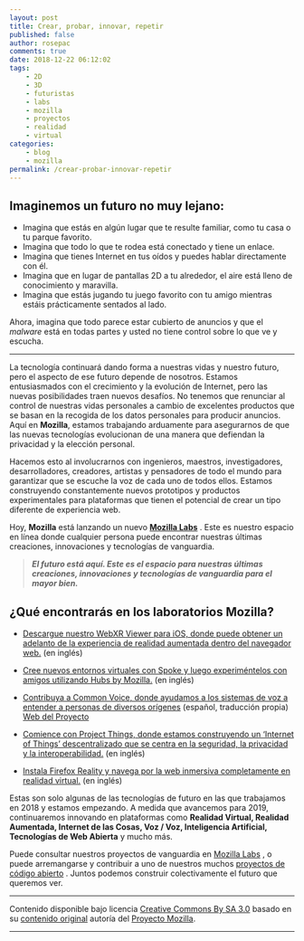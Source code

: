 ```yaml
---
layout: post
title: Crear, probar, innovar, repetir
published: false
author: rosepac
comments: true
date: 2018-12-22 06:12:02
tags:
    - 2D
    - 3D
    - futuristas
    - labs
    - mozilla
    - proyectos
    - realidad
    - virtual
categories:
    - blog
    - mozilla
permalink: /crear-probar-innovar-repetir
---
```

## Imaginemos un futuro no muy lejano:

  * Imagina que estás en algún lugar que te resulte familiar, como tu casa o tu parque favorito.
  * Imagina que todo lo que te rodea está conectado y tiene un enlace.
  * Imagina que tienes Internet en tus oídos y puedes hablar directamente con él.
  * Imagina que en lugar de pantallas 2D a tu alrededor, el aire está lleno de conocimiento y maravilla.
  * Imagina que estás jugando tu juego favorito con tu amigo mientras estáis prácticamente sentados al lado.

Ahora, imagina que todo parece estar cubierto de anuncios y que el _malware_ está en todas partes y usted no tiene control sobre lo que ve y escucha.

* * *

La tecnología continuará dando forma a nuestras vidas y nuestro futuro, pero el aspecto de ese futuro depende de nosotros. Estamos entusiasmados con el crecimiento y la evolución de Internet, pero las nuevas posibilidades traen nuevos desafíos. No tenemos que renunciar al control de nuestras vidas personales a cambio de excelentes productos que se basan en la recogida de los datos personales para producir anuncios. Aquí en **Mozilla**, estamos trabajando arduamente para asegurarnos de que las nuevas tecnologías evolucionan de una manera que defiendan la privacidad y la elección personal.

Hacemos esto al involucrarnos con ingenieros, maestros, investigadores, desarrolladores, creadores, artistas y pensadores de todo el mundo para garantizar que se escuche la voz de cada uno de todos ellos. Estamos construyendo constantemente nuevos prototipos y productos experimentales para plataformas que tienen el potencial de crear un tipo diferente de experiencia web.

Hoy, **Mozilla** está lanzando un nuevo **[Mozilla Labs][1]** . Este es nuestro espacio en línea donde cualquier persona puede encontrar nuestras últimas creaciones, innovaciones y tecnologías de vanguardia.

> **_El futuro está aquí. Este es el espacio para nuestras últimas creaciones, innovaciones y tecnologías de vanguardia para el mayor bien._** 

## ¿Qué encontrarás en los laboratorios Mozilla?

  * [Descargue nuestro WebXR Viewer para iOS, donde puede obtener un adelanto de la experiencia de realidad aumentada dentro del navegador web.][2] (en inglés) 
  * [Cree nuevos entornos virtuales con Spoke y luego experiméntelos con amigos utilizando Hubs by Mozilla.][3] (en inglés)

  * [Contribuya a Common Voice, donde ayudamos a los sistemas de voz a entender a personas de diversos orígenes][4] (español, traducción propia) [Web del Proyecto][5]
  * [Comience con Project Things, donde estamos construyendo un &#8216;Internet of Things&#8217; descentralizado que se centra en la seguridad, la privacidad y la interoperabilidad.][6] (en inglés)
  * [Instala Firefox Reality y navega por la web inmersiva completamente en realidad virtual.][7] (en inglés)

Estas son solo algunas de las tecnologías de futuro en las que trabajamos en 2018 y estamos empezando. A medida que avancemos para 2019, continuaremos innovando en plataformas como **Realidad Virtual, Realidad Aumentada, Internet de las Cosas, Voz / Voz, Inteligencia Artificial, Tecnologías de Web Abierta** y mucho más.

Puede consultar nuestros proyectos de vanguardia en [Mozilla Labs][1] , o puede arremangarse y contribuir a uno de nuestros muchos [proyectos de código abierto][8] . Juntos podemos construir colectivamente el futuro que queremos ver.

* * *

Contenido disponible bajo licencia [Creative Commons By SA 3.0][9] basado en su [contenido original][10] autoría del [Proyecto Mozilla][11].

* * *

 [1]: https://labs.mozilla.org/
 [2]: https://labs.mozilla.org/projects/webxr-viewer/
 [3]: https://labs.mozilla.org/projects/spoke/
 [4]: https://steemit.com/spanish/@rosepac/common-voice-o-voz-comun-regala-tu-voz-a-los-robots
 [5]: https://labs.mozilla.org/projects/common-voice
 [6]: https://labs.mozilla.org/projects/project-things
 [7]: https://labs.mozilla.org/projects/firefox-reality/
 [8]: https://github.com/mozilla
 [9]: https://creativecommons.org/licenses/by-sa/3.0/es/deed.es_PE
 [10]: https://blog.mozilla.org/blog/2018/12/20/create-test-innovate-repeat
 [11]: https://www.mozilla.org/es-ES/about/manifesto/details/